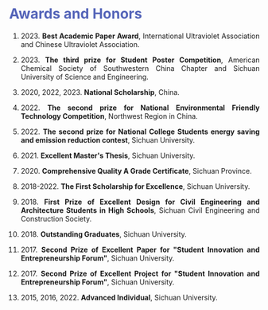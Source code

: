 # <font color=#5565B9>Awards and Honors</font>

<ol>    

<li><p style="text-align:justify; text-justify:inter-ideograph;">  2023. <b>Best Academic Paper Award</b>, International Ultraviolet Association and Chinese Ultraviolet Association.</p></li> 

<li><p style="text-align:justify; text-justify:inter-ideograph;">  2023. <b>The third prize for Student Poster Competition</b>, American Chemical Society of Southwestern China Chapter and Sichuan University of Science and Engineering.</p></li> 

<li><p style="text-align:justify; text-justify:inter-ideograph;">  2020, 2022, 2023. <b>National Scholarship</b>, China.</p></li> 
 
<li><p style="text-align:justify; text-justify:inter-ideograph;">  2022. <b>The second prize for National Environmental Friendly Technology Competition</b>, Northwest Region in China.</p></li>  

<li><p style="text-align:justify; text-justify:inter-ideograph;">  2022. <b>The second prize for National College Students energy saving and emission reduction contest</b>, Sichuan University.</p></li>  

<li><p style="text-align:justify; text-justify:inter-ideograph;">  2021. <b>Excellent Master's Thesis</b>, Sichuan University.</p></li>  

<li><p style="text-align:justify; text-justify:inter-ideograph;">  2020. <b>Comprehensive Quality A Grade Certificate</b>, Sichuan Province.</p></li>  

<li><p style="text-align:justify; text-justify:inter-ideograph;">  2018-2022. <b>The First Scholarship for Excellence</b>, Sichuan University.</p></li>  

<li><p style="text-align:justify; text-justify:inter-ideograph;">  2018. <b>First Prize of Excellent Design for Civil Engineering and Architecture Students in High Schools</b>, Sichuan Civil Engineering and Construction Society.</p></li>  

<li><p style="text-align:justify; text-justify:inter-ideograph;">  2018. <b>Outstanding Graduates</b>, Sichuan University.</p></li>  

<li><p style="text-align:justify; text-justify:inter-ideograph;">  2017. <b>Second Prize of Excellent Paper for "Student Innovation and Entrepreneurship Forum"</b>, Sichuan University.</p></li>  

<li><p style="text-align:justify; text-justify:inter-ideograph;">  2017. <b>Second Prize of Excellent Project for "Student Innovation and Entrepreneurship Forum"</b>, Sichuan University.</p></li>  

<li><p style="text-align:justify; text-justify:inter-ideograph;">  2015, 2016, 2022. <b>Advanced Individual</b>, Sichuan University.</p></li>  
</ol>
